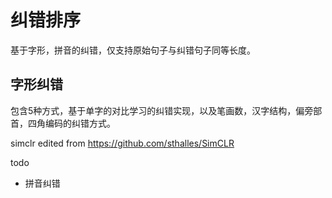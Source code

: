 # 纠错排序
基于字形，拼音的纠错，仅支持原始句子与纠错句子同等长度。
## 字形纠错
包含5种方式，基于单字的对比学习的纠错实现，以及笔画数，汉字结构，偏旁部首，四角编码的纠错方式。

simclr 
edited from https://github.com/sthalles/SimCLR


todo
- 拼音纠错